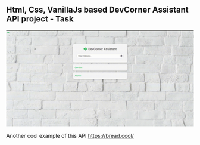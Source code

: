 Html, Css, VanillaJs based DevCorner Assistant API project - Task
---

![DevCornerAssistantAPI](https://github.com/r4nd3l/DevCornerAssistantAPI/blob/master/img/sample.gif)

Another cool example of this API 
https://bread.cool/
